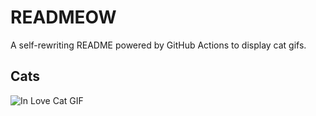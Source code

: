 # READMEOW

A self-rewriting README powered by GitHub Actions to display cat gifs.

## Cats

![In Love Cat GIF](https://media0.giphy.com/media/MDJ9IbxxvDUQM/200.gif?cid=9acd02da6rlyza8zhuacd06an1mrpbx6fce8uj65kzf09qna&ep=v1_gifs_search&rid=200.gif&ct=g)
